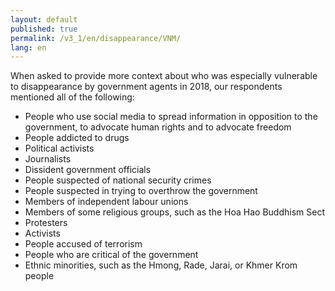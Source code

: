 ```yaml
---
layout: default
published: true
permalink: /v3_1/en/disappearance/VNM/
lang: en
---
```


When asked to provide more context about who was especially vulnerable to disappearance by government agents in 2018, our respondents mentioned all of the following:
-	People who use social media to spread information in opposition to the government, to advocate human rights and to advocate freedom
-	People addicted to drugs
-	Political activists
-	Journalists
-	Dissident government officials
-	People suspected of national security crimes
-	People suspected in trying to overthrow the government
-	Members of independent labour unions
-	Members of some religious groups, such as the Hoa Hao Buddhism Sect
-	Protesters
-	Activists
-	People accused of terrorism
-	People who are critical of the government
-	Ethnic minorities, such as the Hmong, Rade, Jarai, or Khmer Krom people
